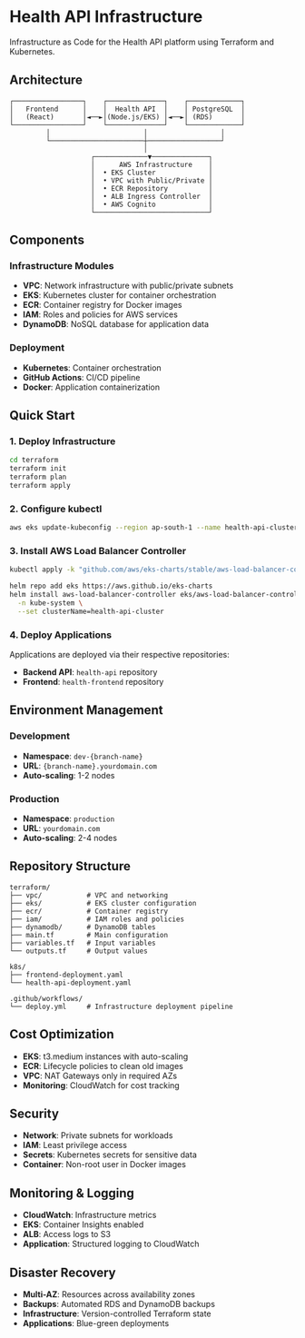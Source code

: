 # Health API Infrastructure

Infrastructure as Code for the Health API platform using Terraform and Kubernetes.

## Architecture

```
┌─────────────────┐    ┌──────────────┐    ┌─────────────┐
│   Frontend      │    │  Health API  │    │ PostgreSQL  │
│   (React)       │◄──►│(Node.js/EKS) │◄──►│ (RDS)       │
└─────────────────┘    └──────────────┘    └─────────────┘
         │                       │                  │
         └───────────────────────┼──────────────────┘
                                 │
                    ┌─────────────▼──────────────┐
                    │      AWS Infrastructure    │
                    │  • EKS Cluster             │
                    │  • VPC with Public/Private │
                    │  • ECR Repository          │
                    │  • ALB Ingress Controller  │
                    │  • AWS Cognito             │
                    └────────────────────────────┘
```

## Components

### Infrastructure Modules
- **VPC**: Network infrastructure with public/private subnets
- **EKS**: Kubernetes cluster for container orchestration
- **ECR**: Container registry for Docker images
- **IAM**: Roles and policies for AWS services
- **DynamoDB**: NoSQL database for application data

### Deployment
- **Kubernetes**: Container orchestration
- **GitHub Actions**: CI/CD pipeline
- **Docker**: Application containerization

## Quick Start

### 1. Deploy Infrastructure
```bash
cd terraform
terraform init
terraform plan
terraform apply
```

### 2. Configure kubectl
```bash
aws eks update-kubeconfig --region ap-south-1 --name health-api-cluster
```

### 3. Install AWS Load Balancer Controller
```bash
kubectl apply -k "github.com/aws/eks-charts/stable/aws-load-balancer-controller/crds?ref=master"

helm repo add eks https://aws.github.io/eks-charts
helm install aws-load-balancer-controller eks/aws-load-balancer-controller \
  -n kube-system \
  --set clusterName=health-api-cluster
```

### 4. Deploy Applications
Applications are deployed via their respective repositories:
- **Backend API**: `health-api` repository
- **Frontend**: `health-frontend` repository

## Environment Management

### Development
- **Namespace**: `dev-{branch-name}`
- **URL**: `{branch-name}.yourdomain.com`
- **Auto-scaling**: 1-2 nodes

### Production
- **Namespace**: `production`
- **URL**: `yourdomain.com`
- **Auto-scaling**: 2-4 nodes

## Repository Structure

```
terraform/
├── vpc/           # VPC and networking
├── eks/           # EKS cluster configuration
├── ecr/           # Container registry
├── iam/           # IAM roles and policies
├── dynamodb/      # DynamoDB tables
├── main.tf        # Main configuration
├── variables.tf   # Input variables
└── outputs.tf     # Output values

k8s/
├── frontend-deployment.yaml
└── health-api-deployment.yaml

.github/workflows/
└── deploy.yml     # Infrastructure deployment pipeline
```

## Cost Optimization

- **EKS**: t3.medium instances with auto-scaling
- **ECR**: Lifecycle policies to clean old images
- **VPC**: NAT Gateways only in required AZs
- **Monitoring**: CloudWatch for cost tracking

## Security

- **Network**: Private subnets for workloads
- **IAM**: Least privilege access
- **Secrets**: Kubernetes secrets for sensitive data
- **Container**: Non-root user in Docker images

## Monitoring & Logging

- **CloudWatch**: Infrastructure metrics
- **EKS**: Container Insights enabled
- **ALB**: Access logs to S3
- **Application**: Structured logging to CloudWatch

## Disaster Recovery

- **Multi-AZ**: Resources across availability zones
- **Backups**: Automated RDS and DynamoDB backups
- **Infrastructure**: Version-controlled Terraform state
- **Applications**: Blue-green deployments
